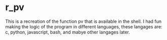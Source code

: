 # r_pv
This is a recreation of the function pv that is available in the shell. I had fun making the logic of the program in different languages, these langages are: c, python, javascript, bash, and mabye other langages later.
